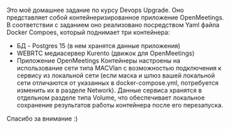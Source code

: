 Это моё домашнее задание по курсу Devops Upgrade.
Оно представляет собой контейнеризированное приложение OpenMeetings. В соответствии с заданием оно реализовано посредством Yaml файла Docker Compoes, который поднимает три контейнера:
- БД - Postgres 15 (в нем хранятся данные приложения)
- WEBRTC медиасервер Kurento (движок для OpenMeetings)
- Приложение OpenMeetings
Контейнеры настроены на использование сети типа MACVlan с возможностью подключения к сервису из локальной сети (если маска и шлюз вашей локальной сети отличаются от указанных в docker-compose.yml, потребуется изменить их в разделе Network).
Данные сервиса хранятся в отдельном разделе типа Volume, что обеспечивает локальное сохранение результатов работы контейнера после его перезапуска.

Спасибо за внимание :)
